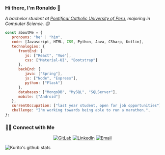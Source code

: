 ### Hi there, I'm Ronaldo 👋
<p><em>A bachelor student at <a href="https://www.pucp.edu.pe">Pontifical Catholic University of Peru</a>, majoring in Computer Science. 😊</br>
</em></p>

```javascript
const aboutMe = {
   pronouns: "he" | "him",
   code: [Javascript, HTML, CSS, Python, Java, CSharp, Kotlin],
   technologies: {
      frontEnd: {
         js: ["React", "Vue"],
         css: ["Material-UI", "Bootstrap"]
      },
      backEnd: {
         java: ["Spring"],
         js: ["Node", "Express"],
         python: ["Flask"]
      },
      databases: ["MongoDB", "MySQL", "SQLServer"],
      mobile: ["Android"]
   },
   currentOccupation: ["last year student, open for job opportunities"],
   challenge: "I'm working towards being able to run a marathon.",
};
```

<h3> 🤝🏻 Connect with Me </h3>

<p align="center">
<a href="https://www.linkedin.com/in/ronaldotunquecahui" target="_blank"><img alt="GitLab" src="https://img.shields.io/badge/GitLab-@kurito-blue?style=flat&logo=gitlab"></a>
<a href="https://www.linkedin.com/in/ronaldotunquecahui" target="_blank"><img alt="LinkedIn" src="https://img.shields.io/badge/LinkedIn-@ronaldotunque-blue?style=flat&logo=linkedin"></a>
<a href="mailto:ronaldo.tunque@pucp.edu.pe"><img alt="Email" src="https://img.shields.io/badge/Email-ronaldo.tunque@pucp.edu.pe-blue?style=flat&logo=gmail"></a>
</p>

![Kurito's github stats](https://github-readme-stats.vercel.app/api?username=SfrRonaldo)

<!--
**SfrRonaldo/SfrRonaldo** is a ✨ _special_ ✨ repository because its `README.md` (this file) appears on your GitHub profile.

Here are some ideas to get you started:

- 🔭 I’m currently working on ...
- 🌱 I’m currently learning ...
- 👯 I’m looking to collaborate on ...
- 🤔 I’m looking for help with ...
- 💬 Ask me about ...
- 📫 How to reach me: ...
- 😄 Pronouns: ...
- ⚡ Fun fact: ...
-->
